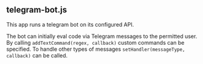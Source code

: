 ## telegram-bot.js
This app runs a telegram bot on its configured API.

The bot can initially eval code via Telegram messages to the permitted user. By calling `addTextCommand(regex, callback)` custom commands can be specified. To handle other types of messages `setHandler(messageType, callback)` can be called.
